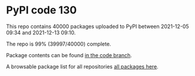 # PyPI code 130

This repo contains 40000 packages uploaded to PyPI between 
2021-12-05 09:34 and 2021-12-13 09:10.

The repo is 99% (39997/40000) complete.

Package contents can be found [in the code branch](https://github.com/pypi-data/pypi-mirror-130/tree/code/packages).

A browsable package list for all repositories [all packages here](https://pypi-data.github.io/website/repositories/pypi-mirror-130).


